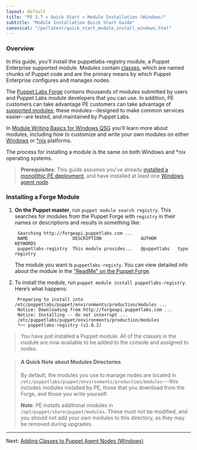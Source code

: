 ```yaml
---
layout: default
title: "PE 3.7 » Quick Start » Module Installation (Windows)"
subtitle: "Module Installation Quick Start Guide"
canonical: "/pe/latest/quick_start_module_install_windows.html"
---
```


### Overview

In this guide, you'll install the puppetlabs-registry module, a Puppet Enterprise supported module. Modules contain [classes](../puppet/3/reference/lang_classes.html), which are named chunks of Puppet code and are the primary means by which Puppet Enterprise configures and manages nodes.

The [Puppet Labs Forge](http://forge.puppetlabs.com) contains thousands of modules submitted by users and Puppet Labs module developers that you can use. In addition, PE customers can take advantage PE customers can take advantage of [supported modules](http://forge.puppetlabs.com/supported); these modules--designed to make common services easier--are tested, and maintained by Puppet Labs.

In [Module Writing Basics for Windows QSG](./quick_writing_windows.html) you'll learn more about modules, including how to customize and write your own modules on either  [Windows](./quick_writing_windows.html) or [*nix](./quick_writing_nix.html) platforms.

The process for installing a module is the same on both Windows and *nix operating systems.

> **Prerequisites**: This guide assumes you've already [installed a monolithic PE deployment](./quick_start_install_mono.html), and have installed at least one [Windows agent node](./quick_start_install_agents_windows.html).

### Installing a Forge Module

1. **On the Puppet master**, run `puppet module search registry`. This searches for modules from the Puppet Forge with `registry` in their names or descriptions and results in something like:

        Searching http://forgeapi.puppetlabs.com ...
        NAME                 DESCRIPTION               AUTHOR        KEYWORDS
        puppetlabs-registry  This module provides...   @puppetlabs   type registry

   The module you want is `puppetlabs-registy`. You can view detailed info about the module in the ["ReadMe" on the Puppet Forge](https://forge.puppetlabs.com/puppetlabs/registry).

2. To install the module, run `puppet module install puppetlabs-registry`. Here’s what happens:

        Preparing to install into /etc/puppetlabs/puppet/environments/production/modules ...
        Notice: Downloading from http://forgeapi.puppetlabs.com ...
        Notice: Installing -- do not interrupt ...
        /etc/puppetlabs/puppet/environments/production/modules
        └── puppetlabs-registry (v1.0.2)

> You have just installed a Puppet module. All of the classes in the module are now available to be added to the console and assigned to nodes.

> #### A Quick Note about Modules Directories
>
>By default, the modules you use to manage nodes are located in `/etc/puppetlabs/puppet/environments/production/modules`---this includes modules installed by PE, those that you download from the Forge, and those you write yourself.
>
>**Note**: PE installs additional modules in `/opt/puppet/share/puppet/modules`. These must not be modified, and you should not add your own modules to this directory, as they may be removed during upgrades.


--------

Next: [Adding Classes to Puppet Agent Nodes (Windows)](./latest/quick_start_adding_class_windows.html)

